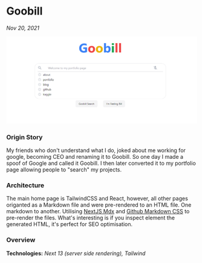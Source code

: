 # Goobill

*Nov 20, 2021*

![Website Screenshot](assets/img/goobill_snap.PNG)

### Origin Story

My friends who don't understand what I do, joked about me working for google, becoming CEO and renaming it to Goobill. So one day I made a spoof of Google and called it Goobill. I then later converted it to my portfolio page allowing people to "search" my projects. 

### Architecture

The main home page is TailwindCSS and React, however, all other pages origanted as a Markdown file and were pre-rendered to an HTML file. One markdown to another. Utilising [NextJS Mdx](https://nextjs.org/docs/pages/building-your-application/configuring/mdx) and [Github Markdown CSS](https://github.com/sindresorhus/github-markdown-css) to pre-render the files. What's interesting is if you inspect element the generated HTML, it's perfect for SEO optimisation.

### Overview

**Technologies:** *Next 13 (server side rendering), Tailwind*